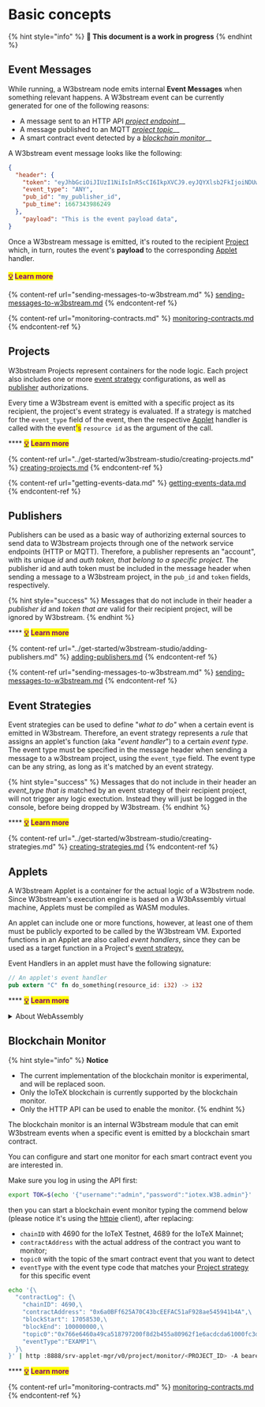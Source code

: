 # Basic concepts

{% hint style="info" %}
**🚧 This document is a work in progress**
{% endhint %}

## Event Messages

While running, a W3bstream node emits internal **Event Messages** when something relevant happens. A W3bstream event can be currently generated  for one of the following reasons:

* A message sent to an HTTP API [_project_ _endpoint_](sending-messages-to-w3bstream.md#http-project-endpoints)__
* A message published to an MQTT [_project topic_](sending-messages-to-w3bstream.md#mqtt-project-topics)__
* A smart contract event detected by a [_blockchain monitor_](basic-concepts.md#blockchain-monitor)__

A W3bstream event message looks like the following:

```json
{
  "header": {
    "token": "eyJhbGciOiJIUzI1NiIsInR5cCI6IkpXVCJ9.eyJQYXlsb2FkIjoiNDUwNTI4NzAxMjc2NTcwMyIsImlzcyI6InNydi1hcHBsZXQtbWdyIiwiZXhwIjoxNjY4Mzk4MDYxfQ._Q5ZaBP5FSa09s0FCn7CBcMCty9hkM5TDu5q1wTvwB8",
    "event_type": "ANY",
    "pub_id": "my_publisher_id",
    "pub_time": 1667343986249
  },
    "payload": "This is the event payload data",
}
```

Once a W3bstream message is emitted, it's routed to the recipient [Project](basic-concepts.md#projects) which, in turn, routes the event's **payload** to the corresponding [Applet](basic-concepts.md#applets) handler.

#### <mark style="color:purple;"></mark>[<mark style="color:purple;">💡</mark>](https://emojipedia.org/light-bulb/) <mark style="color:purple;">Learn more</mark>

{% content-ref url="sending-messages-to-w3bstream.md" %}
[sending-messages-to-w3bstream.md](sending-messages-to-w3bstream.md)
{% endcontent-ref %}

{% content-ref url="monitoring-contracts.md" %}
[monitoring-contracts.md](monitoring-contracts.md)
{% endcontent-ref %}

## Projects

W3bstream Projects represent containers for the node logic. Each project also includes one or more [event strategy](basic-concepts.md#event-strategies) configurations, as well as [publisher](basic-concepts.md#publishers) authorizations.&#x20;

Every time a W3bstream event is emitted with a specific project as its recipient, the project's event strategy is evaluated. If a strategy is matched for the `event_type` field of the event, then the respective [Applet](basic-concepts.md#applets) handler is called with the event<mark style="color:purple;">'s</mark> `resource id` as the argument of the call.

&#x20;**** [<mark style="color:purple;">**💡**</mark>](https://emojipedia.org/light-bulb/) <mark style="color:purple;">**Learn more**</mark>

{% content-ref url="../get-started/w3bstream-studio/creating-projects.md" %}
[creating-projects.md](../get-started/w3bstream-studio/creating-projects.md)
{% endcontent-ref %}

{% content-ref url="getting-events-data.md" %}
[getting-events-data.md](getting-events-data.md)
{% endcontent-ref %}

## Publishers

Publishers can be used as a basic way of authorizing external sources to send data to W3bstream projects through one of the network service endpoints (HTTP or MQTT). Therefore, a publisher represents an "account", with its unique _id_ and _auth_ _token, that belong to a specific project._ The publisher id and auth token must be included in the message header when sending a message to a W3bstream project, in the `pub_id` and `token` fields, respectively.

{% hint style="success" %}
Messages that do not include in their header a _publisher_ _id_ and _token that are_ valid for their recipient project, will be ignored by W3bstream.
{% endhint %}

&#x20;**** [<mark style="color:purple;">**💡**</mark>](https://emojipedia.org/light-bulb/) <mark style="color:purple;">**Learn more**</mark>

{% content-ref url="../get-started/w3bstream-studio/adding-publishers.md" %}
[adding-publishers.md](../get-started/w3bstream-studio/adding-publishers.md)
{% endcontent-ref %}

{% content-ref url="sending-messages-to-w3bstream.md" %}
[sending-messages-to-w3bstream.md](sending-messages-to-w3bstream.md)
{% endcontent-ref %}

## Event Strategies

Event strategies can be used to define "_what to do"_ when a certain event is emitted in W3bstream. Therefore, an event strategy represents a _rule_ that assigns an applet's function (aka "_event handler_") to a certain _event type_. The event type must be specified in the message header when sending a message to a w3bstream project, using the `event_type` field. The event type can be any string, as long as it's matched by an event strategy.

{% hint style="success" %}
Messages that do not include in their header an _event\_type_ _that is_ matched by an event strategy of their recipient project, will not trigger any logic exectution. Instead they will just be logged in the console, before being dropped by W3bstream.
{% endhint %}

&#x20;**** [<mark style="color:purple;">**💡**</mark>](https://emojipedia.org/light-bulb/) <mark style="color:purple;">**Learn more**</mark>

{% content-ref url="../get-started/w3bstream-studio/creating-strategies.md" %}
[creating-strategies.md](../get-started/w3bstream-studio/creating-strategies.md)
{% endcontent-ref %}

## Applets

A W3bstream Applet is a container for the actual logic of a W3bstrem node. Since W3bstream's execution engine is based on a W3bAssembly virtual machine, Applets must be compiled as WASM modules.

An applet can include one or more functions, however, at least one of them must be publicly exported to be called by the W3bstream VM. Exported functions in an Applet are also called _event handlers_, since they can be used as a target function in a Project's [event strategy.](basic-concepts.md#event-strategies)

Event Handlers in an applet must have the following signature:

```rust
// An applet's event handler
pub extern "C" fn do_something(resource_id: i32) -> i32 
```

&#x20;**** [<mark style="color:purple;">**💡**</mark>](https://emojipedia.org/light-bulb/) <mark style="color:purple;">**Learn more**</mark>

<details>

<summary>About WebAssembly</summary>

WebAssembly provides a way to create safe and portable code written in multiple languages that can run at near native speed. The full WebAssembly documentation is available at [https://developer.mozilla.org/en-US/docs/WebAssembly](https://developer.mozilla.org/en-US/docs/WebAssembly)&#x20;

W3bstream is based on the WASI interface. To learn more about WASI, check out [https://github.com/bytecodealliance/wasmtime/blob/main/docs/WASI-intro.md](https://github.com/bytecodealliance/wasmtime/blob/main/docs/WASI-intro.md)

**Supported toolchains**

* WebAssembly Text Format ([natively supported](https://developer.mozilla.org/en-US/docs/WebAssembly/Understanding\_the\_text\_format))
* Rust ([natively supported)](https://rustwasm.github.io/docs/book/introduction.html)
* C/C++ (supported through [emscripten](https://emscripten.org/index.html))
* Golang (supported through [tiny go](https://tinygo.org/docs/))

**More resources**

* [WebAssembly Developer Guide](https://webassembly.org/getting-started/developers-guide/)
* [WebAssembly Tutorial](https://marcoselvatici.github.io/WASM\_tutorial/)

</details>

## Blockchain Monitor

{% hint style="info" %}
**Notice**

* The current implementation of the blockchain monitor is experimental, and will be replaced soon.&#x20;
* Only the IoTeX blockchain is currently supported by the blockchain monitor.&#x20;
* Only the HTTP API can be used to enable the monitor.
{% endhint %}

The blockchain monitor is an internal W3bstream module that can emit W3bstream events when a specific event is emitted by a blockchain smart contract.

You can configure and start one monitor for each smart contract event you are interested in.&#x20;

Make sure you log in using the API first:

```bash
export TOK=$(echo '{"username":"admin","password":"iotex.W3B.admin"}' | http put :8888/srv-applet-mgr/v0/login | jq .token -r)To configure and start a blockchain monitor, make sure your W3bstream node is running, then type the command below. Make sure you replace: 
```

then you can start a blockchain event monitor typing the commend below (please notice it's using the [httpie](https://httpie.io/) client), after replacing:

* `chainID` with 4690 for the IoTeX Testnet, 4689 for the IoTeX Mainnet; &#x20;
* `contractAddress` with the actual address of the contract you want to monitor;&#x20;
* `topic0` with the topic of the smart contract event that you want to detect
* `eventType` with the event type code that matches your [Project strategy](basic-concepts.md#event-strategies) for this specific event

```bash
echo '{\
  "contractLog": {\
    "chainID": 4690,\ 
    "contractAddress": "0x6a0BFf625A70C43bcEEFAC51aF928ae545941b4A",\
    "blockStart": 17058530,\
    "blockEnd": 100000000,\
    "topic0":"0x766e6460a49ca518797200f8d2b455a80962f1e6acdcda61000fc3dc2004db88",\
    "eventType":"EXAMP1"\
  }\
}' | http :8888/srv-applet-mgr/v0/project/monitor/<PROJECT_ID> -A bearer -a $TOK
```

&#x20;**** [<mark style="color:purple;">**💡**</mark>](https://emojipedia.org/light-bulb/) <mark style="color:purple;">**Learn more**</mark>

{% content-ref url="monitoring-contracts.md" %}
[monitoring-contracts.md](monitoring-contracts.md)
{% endcontent-ref %}
